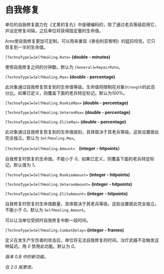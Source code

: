 # 自我修复

单位的自我修复能力在《尤里的复仇》中是硬编码的，除了通过老兵等级启用它，并设定修复间隔，之后单位将获得固定量的生命值。

Ares使自我修复更加可定制，可以用来重现《泰伯利亚黎明》的猛犸坦克，它只恢复到一半的生命值。

`[TechnoType]►SelfHealing.Rate=` **(double - minutes)**

使用自我修复之间的分钟数。默认为 `[General]►RepairRate`。

`[TechnoType]►SelfHealing.Max=` **(double - percentage)**

此对象通过自我修复恢复到的生命值等级。生命值将限制在对象`Strength`的此百分比。如果已定义，则覆盖下面的老兵特定标记。默认为*100*%。

`[TechnoType]►SelfHealing.RookieMax=` **(double - percentage)**

`[TechnoType]►SelfHealing.VeteranMax=` **(double - percentage)**

`[TechnoType]►SelfHealing.EliteMax=` **(double - percentage)**

此对象通过自我修复恢复到的生命值级别，具体取决于其老兵等级。这些设置彼此完全独立。默认为 `SelfHealing.Max`。

`[TechnoType]►SelfHealing.Amount=` **（integer - hitpoints）**

自我修复时恢复的生命值。不能小于 *0*。如果已定义，则覆盖下面的老兵特定标记。默认值为 *1*。

`[TechnoType]►SelfHealing.RookieAmount=` **(integer - hitpoints)**

`[TechnoType]►SelfHealing.VeteranAmount=` **(integer - hitpoints)**

`[TechnoType]►SelfHealing.EliteAmount=` **(integer - hitpoints)**

自我修复时恢复的生命值数量，具体取决于其老兵等级。这些设置彼此完全独立。不能小于 *0*。默认为 `SelfHealing.Amount`。

可以让当单位受损时自我修复中断一段时间。

`[TechnoType]►SelfHealing.CombatDelay=` **(integer - frames)**

定义在发生产生伤害的攻击后，单位将无法自我修复的时间。治疗武器不会触发这种延迟。用 *0* 禁用此功能。默认为 *0*。

*版本 0.B 中的新功能。*

*在 2.0 版更改。*